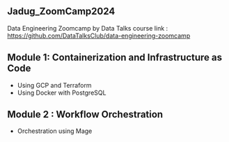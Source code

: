 ## Jadug_ZoomCamp2024

Data Engineering Zoomcamp by Data Talks course link : https://github.com/DataTalksClub/data-engineering-zoomcamp

## Module 1: Containerization and Infrastructure as Code
- Using GCP and Terraform
- Using Docker with PostgreSQL


## Module 2 : Workflow Orchestration
- Orchestration using Mage